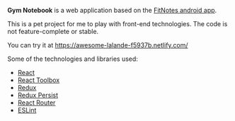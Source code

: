 **Gym Notebook** is a web application based on the [FitNotes android app](https://play.google.com/store/apps/details?id=com.github.jamesgay.fitnotes).

This is a pet project for me to play with front-end technologies. The code is not feature-complete or stable.

You can try it at https://awesome-lalande-f5937b.netlify.com/

Some of the technologies and libraries used:

- [React](https://reactjs.org/)
- [React Toolbox](http://react-toolbox.io/#/)
- [Redux](https://redux.js.org/)
- [Redux Persist](https://github.com/rt2zz/redux-persist)
- [React Router](https://reacttraining.com/react-router/)
- [ESLint](https://eslint.org/)